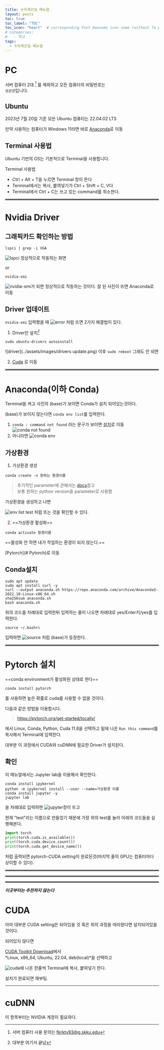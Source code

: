 ```yaml
---
title: 수리계산실 메뉴얼
layout: posts
toc: true
toc_label: "TOC"
toc_icon: "heart"  # corresponding Font Awesome icon name (without fa prefix)
# categories:
#   - 학교
tags:
  - 수리계산실 메뉴얼
---
```

# PC
서버 컴퓨터 2대 [^1] 를 제외하고 모든 컴퓨터의 비밀번호는\
`성균관`입니다.

## Ubuntu 
2023년 7월 20일 기준 모든 Ubuntu 컴퓨터는 22.04.02 LTS

만약 사용하는 컴퓨터가 Windows 11라면 바로 [Anaconda](#Anaconda)로 이동

## Terminal 사용법
Ubuntu 기반의 OS는 기본적으로 Terminal을 사용합니다.

Terminal 사용법
- Ctrl + Alt + T을 누르면 Terminal 창이 뜬다
- Terminal에서는 복사, 붙여넣기가 Ctrl + Shift + C, V다
- Terminal에서 Ctrl + C는 쓰고 있는 command를 취소한다.

<hr style="border:2px solid gray">

# Nvidia Driver
## 그래픽카드 확인하는 방법

```
lspci | grep -i VGA
```

![lspci](../assets/images/lspci.png) 정상적으로 작동하는 화면

or

```
nvidia-smi
```
![nvidia-smi](../assets/images/nvidia-smi.png)가 되면 정상적으로 작동하는 것이다.
잘 된 사진이 뜨면 Anaconda로 이동

## Driver 업데이트
 `nvidia-smi` 입력했을 때 
![error](../assets/images/nvidia-smi%20error.png)
 처럼 뜨면 2가지 해결법이 있다.
 
1. Driver만 설치[^2]
```
sudo ubuntu-drivers autoinstall
```
![driver](../assets/images/drivers update.png)
이후 `sudo reboot` 그래도 안 되면 

2. [Cuda](#Cuda) 로 이동

<hr style="border:2px solid gray">

# Anaconda(이하 Conda)
Terminal을 켜고
사진의 (base)가 보이면 Conda가 설치 되어있는것이다.

(base)가 보이지 않는다면 `conda env list`를 입력한다.
1. `conda : command not found` 라는 문구가 보이면 [설치](##Conda설치)로 이동
![conda not found](../assets/images/conda%20env%20list.png)
1. 아니라면
![conda env](../assets/images/env%20list%20without%20test.png)

## 가상환경
1. 가상환경 생성
```
conda create -n 원하는 환경이름 
```
>추가적인 parameter에 관해서는 [docs](https://docs.conda.io/projects/conda/en/latest/commands/env/create.html)참고\
>보통 원하는 python version을 parameter로 사용함

가상환경을 생성하고 나면

![env list test](../assets/images/conda%20env%20list%20ok.png)
처럼 뜨는 것을 확인할 수 있다.

2. ==가상환경 활성화==
```
conda activate 환경이름
```
==활성화 안 하면 내가 작업하는 환경이 되지 않는다.==

[Pytorch](# Pytorch)로 이동

## Conda설치
```
sudo apt update
sudo apt install curl -y
curl --output anaconda.sh https://repo.anaconda.com/archive/Anaconda3-2022.10-Linux-x86_64.sh
sha256sum anaconda.sh
bash anaconda.sh
```
위의 코드를 차례대로 입력한뒤 입력하는 줄이 나오면 차례대로 yes/Enter키/yes를 입력한다.

```
source ~/.bashrc
```
입력하면
![source](../assets/images/source.png)
처럼 (base)가 등장한다.

<hr style="border:2px solid gray">

# Pytorch 설치
==conda environment가 활성화된 상태로 한다==
```
conda install pytorch
```
를 사용하면 높은 확률로 cuda를 사용할 수 없을 것이다.

다음과 같은 방법을 이용합시다. 
><https://pytorch.org/get-started/locally/>

에서 Linux, Conda, Python, Cuda 11.8을 선택하고 밑에 나온 `Run this command`를 복사해서 Terminal에 입력한다.

대부분 이 과정에서 CUDA와 cuDNN에 필요한 Driver가 설치된다. 

## 확인

이 메뉴얼에서는 Jupyter lab을 이용해서 확인한다.
```
conda install ipykernel
python -m ipykernel install --user --name=가상환경 이름
conda install jupyter -y
jupyter lab
```
을 차례대로 입력하면 
![jupyter](../assets/images/jupyter.png)창이 뜨고

현재 "test"라는 이름으로 만들었기 때문에 가장 위의 test를 눌러 아래의 코드들을 실행해본다.

```python
import torch
print(torch.cuda.is_available())
print(torch.cuda.device_count())
print(torch.cuda.get_device_name())
```

처럼 출력되면 pytorch-CUDA setting이 완료된것(마지막 줄의 GPU는 컴퓨터마다 상이할 수 있다).

<hr style="border:2px solid gray">
<hr style="border:2px solid gray">
<hr style="border:2px solid gray">

***이곳부터는 추천하지 않는다***
 
# CUDA
아마 대부분 CUDA setting은 되어있을 것 혹은 위의 과정을 따라왔다면 설치되어있을 것이다.

되어있지 않다면

[CUDA Toolkit Download](https://developer.nvidia.com/cuda-11-8-0-download-archive?target_os=Linux&target_arch=x86_64&Distribution=Ubuntu&target_version=22.04&target_type=deb_local)에서\
*Linux, x86_64, Ubuntu, 22.04, deb(local)*을 선택하고 

![cuda](../assets/images/cuda%20homepage.png)에 나온 한줄씩 Terminal에 복사, 붙여넣기 한다.

설치가 완료되면 재부팅.

------------------

# cuDNN
이 항목부터는 NVIDIA 계정이 필요하다.


[^1]: 서버 컴퓨터 사용 문의는 fkrkty93@g.skku.edu
[^2]: 대부분 여기서 끝남
